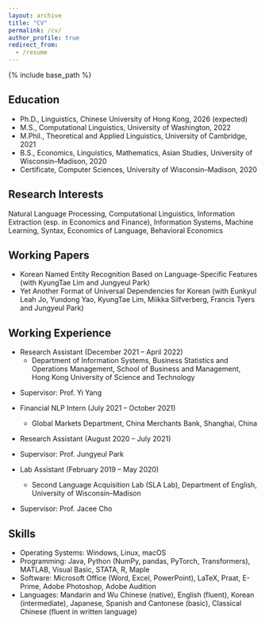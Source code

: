 ```yaml
---
layout: archive
title: "CV"
permalink: /cv/
author_profile: true
redirect_from:
  - /resume
---
```


{% include base_path %}

## Education

* Ph.D., Linguistics, Chinese University of Hong Kong, 2026 (expected)
* M.S., Computational Linguistics, University of Washington, 2022
* M.Phil., Theoretical and Applied Linguistics, University of Cambridge, 2021
* B.S., Economics, Linguistics, Mathematics, Asian Studies, University of Wisconsin–Madison, 2020
* Certificate, Computer Sciences, University of Wisconsin–Madison, 2020

## Research Interests

Natural Language Processing, Computational Linguistics, Information Extraction (esp. in Economics and Finance), Information Systems, Machine Learning, Syntax, Economics of Language, Behavioral Economics

## Working Papers

<!--
  <ul>{% for post in site.workingpaper %}
    {% include archive-single-cv.html %}
  {% endfor %}</ul> 
-->
* Korean Named Entity Recognition Based on Language-Specific Features (with KyungTae Lim and Jungyeul Park) 
* Yet Another Format of Universal Dependencies for Korean (with Eunkyul Leah Jo, Yundong Yao, KyungTae Lim, Miikka Silfverberg, Francis Tyers and Jungyeul Park)

## Working Experience

* Research Assistant (December 2021 – April 2022)
  * Department of Information Systems, Business Statistics and Operations Management, School of Business and Management, Hong Kong University of Science and Technology
<!--  * Duties included: Tagging issues -->
  * Supervisor: Prof. Yi Yang 

* Financial NLP Intern (July 2021 – October 2021)
  * Global Markets Department, China Merchants Bank, Shanghai, China
<!--  * Duties included: Tagging issues --> 
<!--  * Supervisor: Prof. --> 

* Research Assistant (August 2020 – July 2021)
<!--  * Github University -->
<!--  * Duties included: Merging pull requests -->
  * Supervisor: Prof. Jungyeul Park 

* Lab Assistant (February 2019 – May 2020)
  * Second Language Acquisition Lab (SLA Lab), Department of English, University of Wisconsin–Madison
<!--  * Duties included: Tagging issues -->
  * Supervisor: Prof. Jacee Cho  

<!--
Teaching
======
  <ul>{% for post in site.teaching %}
    {% include archive-single-cv.html %}
  {% endfor %}</ul>
-->

## Skills

* Operating Systems: Windows, Linux, macOS
* Programming: Java, Python (NumPy, pandas, PyTorch, Transformers), MATLAB, Visual Basic, STATA, R, Maple
* Software: Microsoft Office (Word, Excel, PowerPoint), LaTeX, Praat, E-Prime, Adobe Photoshop, Adobe Audition
* Languages: Mandarin and Wu Chinese (native), English (fluent), Korean (intermediate), Japanese, Spanish and Cantonese (basic), Classical Chinese (fluent in written language)

<!--
Publications
======
  <ul>{% for post in site.publications %}
    {% include archive-single-cv.html %}
  {% endfor %}</ul>

Talks
======
  <ul>{% for post in site.talks %}
    {% include archive-single-talk-cv.html %}
  {% endfor %}</ul>

Service and leadership
======
* Currently signed in to 43 different slack teams
-->
